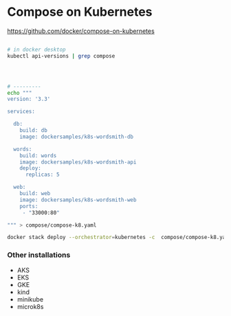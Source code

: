 # Compose on Kubernetes


https://github.com/docker/compose-on-kubernetes



```bash

# in docker desktop
kubectl api-versions | grep compose




# ---------
echo """
version: '3.3'

services:

  db:
    build: db
    image: dockersamples/k8s-wordsmith-db

  words:
    build: words
    image: dockersamples/k8s-wordsmith-api
    deploy:
      replicas: 5

  web:
    build: web
    image: dockersamples/k8s-wordsmith-web
    ports:
     - "33000:80"

""" > compose/compose-k8.yaml

docker stack deploy --orchestrator=kubernetes -c  compose/compose-k8.yaml hellokube


```


### Other installations

- AKS
- EKS
- GKE
- kind
- minikube
- microk8s